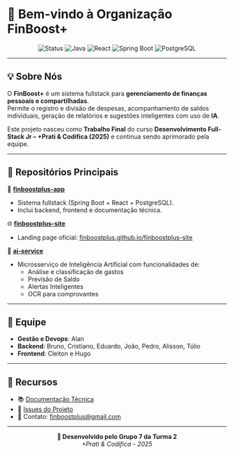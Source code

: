 # 👋 Bem-vindo à Organização FinBoost+

<div align="center">
  <img src="https://img.shields.io/badge/Status-Em_Desenvolvimento-yellow" alt="Status">
  <img src="https://img.shields.io/badge/Java-21+-orange" alt="Java">
  <img src="https://img.shields.io/badge/React-19+-61dafb" alt="React">
  <img src="https://img.shields.io/badge/Spring_Boot-3.5+-6db33f" alt="Spring Boot">
  <img src="https://img.shields.io/badge/PostgreSQL-15+-336791" alt="PostgreSQL">
</div>

---

## 💡 Sobre Nós

O **FinBoost+** é um sistema fullstack para **gerenciamento de finanças pessoais e compartilhadas**.  
Permite o registro e divisão de despesas, acompanhamento de saldos individuais, geração de relatórios e sugestões inteligentes com uso de **IA**.

Este projeto nasceu como **Trabalho Final** do curso **Desenvolvimento Full-Stack Jr – +Prati & Codifica (2025)** e continua sendo aprimorado pela equipe.

---

## 📂 Repositórios Principais

📱 **[finboostplus-app](https://github.com/Finboostplus/finboostplus-app)**  
  - Sistema fullstack (Spring Boot + React + PostgreSQL).  
  - Inclui backend, frontend e documentação técnica.

🌐 **[finboostplus-site](https://github.com/Finboostplus/finboostplus-site)**  
  - Landing page oficial: [finboostplus.github.io/finboostplus-site](https://finboostplus.github.io/finboostplus-site)

🤖 **[ai-service](https://github.com/Finboostplus/ai-service)**  
  - Microsserviço de Inteligência Artificial com funcionalidades de:  
    - Análise e classificação de gastos
    - Previsão de Saldo
    - Alertas Inteligentes  
    - OCR para comprovantes  

---

## 👥 Equipe

- **Gestão e Devops**: Alan  
- **Backend**: Bruno, Cristiano, Eduardo, João, Pedro, Alisson, Túlio  
- **Frontend**: Cleiton e Hugo  

---

## 📖 Recursos

- 📚 [Documentação Técnica](https://finboostplus.github.io/finboostplus-app/)  
- 🐛 [Issues do Projeto](https://github.com/Finboostplus/finboostplus-app/issues)  
- 📧 Contato: finboostplus@gmail.com  

---

<div align="center">
  <strong>💙 Desenvolvido pelo Grupo 7 da Turma 2</strong><br/>
  <em>+Prati & Codifica - 2025</em>
</div>

